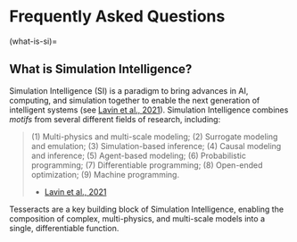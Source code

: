 # Frequently Asked Questions

(what-is-si)=
## What is Simulation Intelligence?

Simulation Intelligence (SI) is a paradigm to bring advances in AI, computing, and simulation together to enable the next generation of intelligent systems (see [Lavin et al., 2021](https://arxiv.org/abs/2112.03235)). Simulation Intelligence combines *motifs* from several different fields of research, including:

> (1) Multi-physics and multi-scale modeling; (2) Surrogate modeling and emulation; (3) Simulation-based inference; (4) Causal modeling and inference; (5) Agent-based modeling; (6) Probabilistic programming; (7) Differentiable programming; (8) Open-ended optimization; (9) Machine programming.
> - [Lavin et al., 2021](https://arxiv.org/abs/2112.03235)

Tesseracts are a key building block of Simulation Intelligence, enabling the composition of complex, multi-physics, and multi-scale models into a single, differentiable function.
